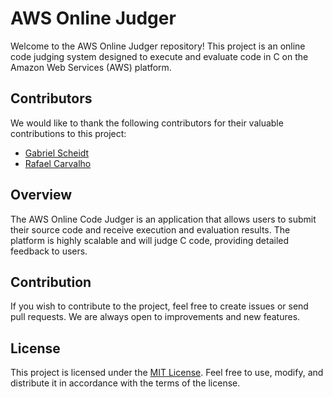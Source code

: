 # AWS Online Judger

Welcome to the AWS Online Judger repository! This project is an online code judging system designed to execute and evaluate code in C on the Amazon Web Services (AWS) platform.

## Contributors

We would like to thank the following contributors for their valuable contributions to this project:

- [Gabriel Scheidt](https://github.com/Gxaite)
- [Rafael Carvalho](https://github.com/rafaelcarvalhoj)

## Overview

The AWS Online Code Judger is an application that allows users to submit their source code and receive execution and evaluation results. The platform is highly scalable and will judge C code, providing detailed feedback to users.

## Contribution

If you wish to contribute to the project, feel free to create issues or send pull requests. We are always open to improvements and new features.

## License

This project is licensed under the [MIT License](LICENSE). Feel free to use, modify, and distribute it in accordance with the terms of the license.

